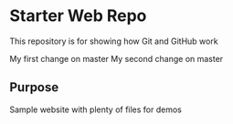 # Starter Web Repo

This repository is for showing how Git and GitHub work

My first change on master
My second change on master

## Purpose

Sample website with plenty of files for demos
